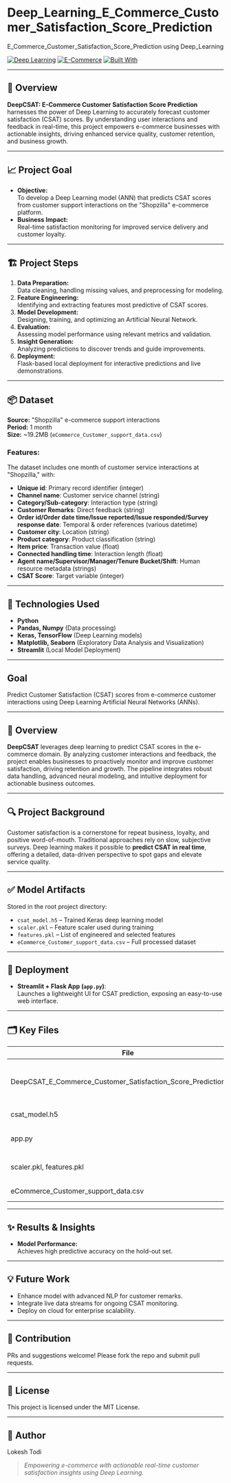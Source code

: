 # Deep_Learning_E_Commerce_Customer_Satisfaction_Score_Prediction
E_Commerce_Customer_Satisfaction_Score_Prediction using Deep_Learning

[![Deep Learning](https://img.shields.io/badge/Deep%20Learning-ANN-blue.svg)]()
[![E-Commerce](https://img.shields.io/badge/E--Commerce-CSAT-brightgreen.svg)]()
[![Built With](https://img.shields.io/badge/Built%20With-Python%20%7C%20Keras%20%7C%20Flask-orange)]()

---

## 🚀 Overview

**DeepCSAT: E-Commerce Customer Satisfaction Score Prediction** harnesses the power of Deep Learning to accurately forecast customer satisfaction (CSAT) scores. By understanding user interactions and feedback in real-time, this project empowers e-commerce businesses with actionable insights, driving enhanced service quality, customer retention, and business growth.

---

## 📈 Project Goal

- **Objective:**  
  To develop a Deep Learning model (ANN) that predicts CSAT scores from customer support interactions on the "Shopzilla" e-commerce platform.
- **Business Impact:**  
  Real-time satisfaction monitoring for improved service delivery and customer loyalty.

---

## 🏗️ Project Steps

1. **Data Preparation:**  
   Data cleaning, handling missing values, and preprocessing for modeling.
2. **Feature Engineering:**  
   Identifying and extracting features most predictive of CSAT scores.
3. **Model Development:**  
   Designing, training, and optimizing an Artificial Neural Network.
4. **Evaluation:**  
   Assessing model performance using relevant metrics and validation.
5. **Insight Generation:**  
   Analyzing predictions to discover trends and guide improvements.
6. **Deployment:**  
   Flask-based local deployment for interactive predictions and live demonstrations.

---

## 📦 Dataset

**Source:** "Shopzilla" e-commerce support interactions  
**Period:** 1 month  
**Size:** ~19.2MB (`eCommerce_Customer_support_data.csv`)

### **Features:**
The dataset includes one month of customer service interactions at "Shopzilla," with:

- **Unique id**: Primary record identifier (integer)
- **Channel name**: Customer service channel (string)
- **Category/Sub-category**: Interaction type (string)
- **Customer Remarks**: Direct feedback (string)
- **Order id/Order date time/Issue reported/Issue responded/Survey response date**: Temporal & order references (various datetime)
- **Customer city**: Location (string)
- **Product category**: Product classification (string)
- **Item price**: Transaction value (float)
- **Connected handling time**: Interaction length (float)
- **Agent name/Supervisor/Manager/Tenure Bucket/Shift**: Human resource metadata (strings)
- **CSAT Score**: Target variable (integer)

---

## 🧠 Technologies Used

- **Python**
- **Pandas, Numpy** (Data processing)
- **Keras, TensorFlow** (Deep Learning models)
- **Matplotlib, Seaborn** (Exploratory Data Analysis and Visualization)
- **Streamlit** (Local Model Deployment)

---

## Goal

Predict Customer Satisfaction (CSAT) scores from e-commerce customer interactions using Deep Learning Artificial Neural Networks (ANNs).

---

## 📝 Overview

**DeepCSAT** leverages deep learning to predict CSAT scores in the e-commerce domain. By analyzing customer interactions and feedback, the project enables businesses to proactively monitor and improve customer satisfaction, driving retention and growth. The pipeline integrates robust data handling, advanced neural modeling, and intuitive deployment for actionable business outcomes.

---

## 🔍 Project Background

Customer satisfaction is a cornerstone for repeat business, loyalty, and positive word-of-mouth. Traditional approaches rely on slow, subjective surveys. Deep learning makes it possible to **predict CSAT in real time**, offering a detailed, data-driven perspective to spot gaps and elevate service quality.


---

## ✅ Model Artifacts

Stored in the root project directory:

- `csat_model.h5` – Trained Keras deep learning model
- `scaler.pkl` – Feature scaler used during training
- `features.pkl` – List of engineered and selected features
- `eCommerce_Customer_support_data.csv` – Full processed dataset

---

## 🚀 Deployment

- **Streamlit + Flask App (`app.py`)**:  
  Launches a lightweight UI for CSAT prediction, exposing an easy-to-use web interface.

---

## 🗂️ Key Files

| File                                                    | Purpose                              |
|---------------------------------------------------------|--------------------------------------|
| DeepCSAT_E_Commerce_Customer_Satisfaction_Score_Prediction.ipynb | Main Jupyter notebook with all experiments and EDA |
| csat_model.h5                                           | Trained DNN model artifact           |
| app.py                                                  | Hybrid Streamlit/Flask prediction app|
| scaler.pkl, features.pkl                                 | Data preprocessing objects           |
| eCommerce_Customer_support_data.csv                     | Cleaned input dataset                |


---

## ✨ Results & Insights

- **Model Performance:**  
  Achieves high predictive accuracy on the hold-out set.
---

## 💡 Future Work

- Enhance model with advanced NLP for customer remarks.
- Integrate live data streams for ongoing CSAT monitoring.
- Deploy on cloud for enterprise scalability.

---

## 🤝 Contribution

PRs and suggestions welcome! Please fork the repo and submit pull requests.

---

## 📝 License

This project is licensed under the MIT License.

---

## 🙋 Author

Lokesh Todi

> *Empowering e-commerce with actionable real-time customer satisfaction insights using Deep Learning.*

